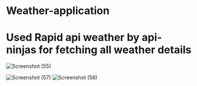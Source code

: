 # Weather-application

# Used Rapid api weather by api-ninjas for fetching all weather details
![Screenshot (55)](https://user-images.githubusercontent.com/104264099/209181100-332e0bd0-6d73-455d-9741-e21f57df7cc7.png)


![Screenshot (57)](https://user-images.githubusercontent.com/104264099/209181451-3ca4bb06-3a90-41ba-9aa0-12a3a4b7961e.png)
![Screenshot (56)](https://user-images.githubusercontent.com/104264099/209181551-5f930dff-55ce-44f2-bb91-5d8f2874456a.png)
